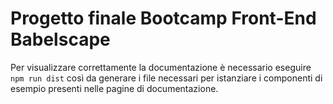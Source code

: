 # Progetto finale Bootcamp Front-End Babelscape
Per visualizzare correttamente la documentazione è necessario eseguire `npm run dist` così da generare i file necessari per istanziare i componenti di esempio presenti nelle pagine di documentazione. 
